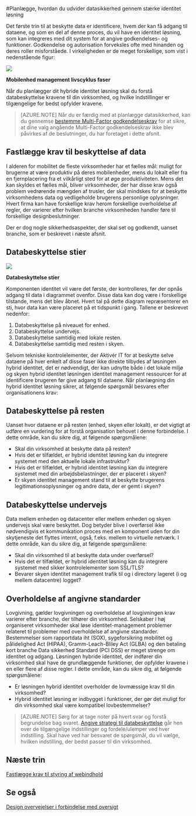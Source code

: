 <properties
    pageTitle="Azure Active Directory hybrid identitet Designovervejelser - fastlægge krav til beskyttelse af data | Microsoft Azure"
    description="Når du planlægger dit hybride identitet løsning, identificere databeskyttelse kravene til din virksomhed, og hvilke indstillinger er tilgængelige for bedst opfylder kravene."
    documentationCenter=""
    services="active-directory"
    authors="billmath"
    manager="femila"
    editor=""/>

<tags
    ms.service="active-directory"
    ms.devlang="na"
    ms.topic="article"
    ms.tgt_pltfrm="na"
    ms.workload="identity" 
    ms.date="08/08/2016"
    ms.author="billmath"/>

#<a name="plan-for-enhancing-data-security-through-strong-identity-solution"></a>Planlægge, hvordan du udvider datasikkerhed gennem stærke identitet løsning

Det første trin til at beskytte data er identificere, hvem der kan få adgang til dataene, og som en del af denne proces, du vil have en identitet løsning, som kan integreres med dit system for at angive godkendelses- og funktioner. Godkendelse og autorisation forveksles ofte med hinanden og deres roller misforståede. I virkeligheden er de meget forskellige, som vist i nedenstående figur:

![](./media/hybrid-id-design-considerations/mobile-devicemgt-lifecycle.png)
 
**Mobilenhed management livscyklus faser**

Når du planlægger dit hybride identitet løsning skal du forstå databeskyttelse kravene til din virksomhed, og hvilke indstillinger er tilgængelige for bedst opfylder kravene.
 
>[AZURE.NOTE]
Når du er færdig med at planlægge datasikkerhed, kan du gennemse [bestemme Multi-Factor godkendelseskrav](active-directory-hybrid-identity-design-considerations-multifactor-auth-requirements.md) for at sikre, at dine valg angående Multi-Factor godkendelseskrav ikke blev påvirkes af de beslutninger, du har foretaget i dette afsnit.

## <a name="determine-data-protection-requirements"></a>Fastlægge krav til beskyttelse af data
I alderen for mobilitet de fleste virksomheder har et fælles mål: muligt for brugerne at være produktiv på deres mobilenheder, mens du lokalt eller fra en fjernplacering fra et vilkårligt sted for at øge produktiviteten. Mens det kan skyldes et fælles mål, bliver virksomheder, der har disse krav også problem vedrørende mængden af trusler, der skal mindskes for at beskytte virksomhedens data og vedligeholde brugerens personlige oplysninger. Hvert firma kan have forskellige krav herom forskellige overholdelse af regler, der varierer efter hvilken branche virksomheden handler føre til forskellige designbeslutninger. 

Der er dog nogle sikkerhedsaspekter, der skal set og godkendt, uanset branche, som er beskrevet i næste afsnit.

## <a name="data-protection-paths"></a>Databeskyttelse stier

![](./media/hybrid-id-design-considerations/data-protection-paths.png)
 
**Databeskyttelse stier**

Komponenten identitet vil være det første, der kontrolleres, før der opnås adgang til data i diagrammet ovenfor. Disse data kan dog være i forskellige tilstande, mens det blev åbnet. Hvert tal på dette diagram repræsenterer en sti, hvor data kan være placeret på et tidspunkt i gang. Tallene er beskrevet nedenfor:

1. Databeskyttelse på niveauet for enhed.
2. Databeskyttelse undervejs.
3. Databeskyttelse samtidig med lokale resten.
4. Databeskyttelse samtidig med resten i skyen.

Selvom tekniske kontrolelementer, der Aktivér IT for at beskytte selve dataene på hver enkelt af disse faser ikke direkte tilbydes af løsningen hybrid identitet, det er nødvendigt, der kan udnytte både i det lokale miljø og skyen hybrid identitet løsningen identitet management ressourcer for at identificere brugeren før give adgang til dataene. Når planlægning din hybrid identitet løsning sikrer, at følgende spørgsmål besvares efter organisationens krav:

## <a name="data-protection-at-rest"></a>Databeskyttelse på resten
Uanset hvor dataene er på resten (enhed, skyen eller lokalt), er det vigtigt at udføre en vurdering for at forstå organisation behovet i denne forbindelse. I dette område, kan du sikre dig, at følgende spørgsmålene:

- Skal din virksomhed at beskytte data på resten?
 - Hvis det er tilfældet, er hybrid identitet løsning kan du integrere systemet med den aktuelle lokale infrastruktur?
 - Hvis det er tilfældet, er hybrid identitet løsning kan du integrere systemet med din arbejdsbelastninger, der er placeret i skyen?
- Er skyen identitet management stand til at beskytte brugerens legitimationsoplysninger og andre data, der er gemt i skyen?

## <a name="data-protection-in-transit"></a>Databeskyttelse undervejs
Data mellem enheden og datacenter eller mellem enheden og skyen undervejs skal være beskyttet. Dog betyder blive i overførsel ikke nødvendigvis et kommunikation proces med en komponent uden for din skytjeneste det flyttes internt, også, f.eks. mellem to virtuelle netværk. I dette område, kan du sikre dig, at følgende spørgsmålene:

- Skal din virksomhed til at beskytte data under overførsel?
 - Hvis det er tilfældet, er hybrid identitet løsning kan du integrere systemet med sikker kontrolelementer som SSL/TLS?
- Bevarer skyen identitet management trafik til og i directory lageret (i og mellem datacentre) logget?


## <a name="compliance"></a>Overholdelse af angivne standarder
Lovgivning, gælder lovgivningen og overholdelse af lovgivningen krav varierer efter branche, der tilhører din virksomhed. Selskaber i høj organiseret virksomheder skal løse identitet-management problemer relateret til problemer med overholdelse af angivne standarder. Bestemmelser som rapportdata iht (SOX), sygeforsikring mobilitet og pålidelighed Act (HIPAA), Gramm-Leach-Bliley Act (GLBA) og den betaling kort branche Data sikkerhed Standard (PCI DSS) er meget strenge om identitet og adgang. Løsningen hybride identitet, der indfører din virksomhed skal have de grundlæggende funktioner, der opfylder kravene i en eller flere af disse regler. I dette område, kan du sikre dig, at følgende spørgsmålene:

- Er løsningen hybrid identitet overholder de lovmæssige krav til din virksomhed?
- Hybrid identitet løsning er indbygget i funktioner, der gør det muligt for din virksomhed skal være kompatibel lovbestemmelser? 
 
>[AZURE.NOTE]
Sørg for at tage noter på hvert svar og forstå begrundelse bag svaret. [Angive strategi til databeskyttelse](active-directory-hybrid-identity-design-considerations-data-protection-strategy.md) går hen over de tilgængelige indstillinger og fordele/ulemper ved hver indstilling.  Skal have ved har besvaret de spørgsmål, du vil vælge, hvilken indstilling, der bedst passer til din virksomhed.

## <a name="next-steps"></a>Næste trin
 [Fastlægge krav til styring af webindhold](active-directory-hybrid-identity-design-considerations-contentmgt-requirements.md)


## <a name="see-also"></a>Se også
[Design overvejelser i forbindelse med oversigt](active-directory-hybrid-identity-design-considerations-overview.md)
